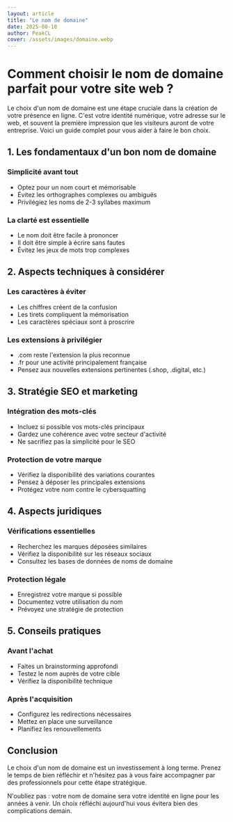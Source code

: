 ```yaml
---
layout: article
title: "Le nom de domaine"
date: 2025-08-18
author: PeakCL
cover: /assets/images/domaine.webp
---
```


# Comment choisir le nom de domaine parfait pour votre site web ?

Le choix d'un nom de domaine est une étape cruciale dans la création de votre présence en ligne. C'est votre identité numérique, votre adresse sur le web, et souvent la première impression que les visiteurs auront de votre entreprise. Voici un guide complet pour vous aider à faire le bon choix.

## 1. Les fondamentaux d'un bon nom de domaine

### Simplicité avant tout
- Optez pour un nom court et mémorisable
- Évitez les orthographes complexes ou ambiguës 
- Privilégiez les noms de 2-3 syllabes maximum

### La clarté est essentielle 
- Le nom doit être facile à prononcer
- Il doit être simple à écrire sans fautes
- Évitez les jeux de mots trop complexes

## 2. Aspects techniques à considérer

### Les caractères à éviter
- Les chiffres créent de la confusion
- Les tirets compliquent la mémorisation
- Les caractères spéciaux sont à proscrire

### Les extensions à privilégier
- .com reste l'extension la plus reconnue
- .fr pour une activité principalement française
- Pensez aux nouvelles extensions pertinentes (.shop, .digital, etc.)

## 3. Stratégie SEO et marketing

### Intégration des mots-clés
- Incluez si possible vos mots-clés principaux
- Gardez une cohérence avec votre secteur d'activité
- Ne sacrifiez pas la simplicité pour le SEO

### Protection de votre marque
- Vérifiez la disponibilité des variations courantes
- Pensez à déposer les principales extensions
- Protégez votre nom contre le cybersquatting

## 4. Aspects juridiques

### Vérifications essentielles
- Recherchez les marques déposées similaires
- Vérifiez la disponibilité sur les réseaux sociaux
- Consultez les bases de données de noms de domaine

### Protection légale
- Enregistrez votre marque si possible
- Documentez votre utilisation du nom
- Prévoyez une stratégie de protection

## 5. Conseils pratiques

### Avant l'achat
- Faites un brainstorming approfondi
- Testez le nom auprès de votre cible
- Vérifiez la disponibilité technique

### Après l'acquisition
- Configurez les redirections nécessaires
- Mettez en place une surveillance
- Planifiez les renouvellements

## Conclusion

Le choix d'un nom de domaine est un investissement à long terme. Prenez le temps de bien réfléchir et n'hésitez pas à vous faire accompagner par des professionnels pour cette étape stratégique.

N'oubliez pas : votre nom de domaine sera votre identité en ligne pour les années à venir. Un choix réfléchi aujourd'hui vous évitera bien des complications demain.
```
